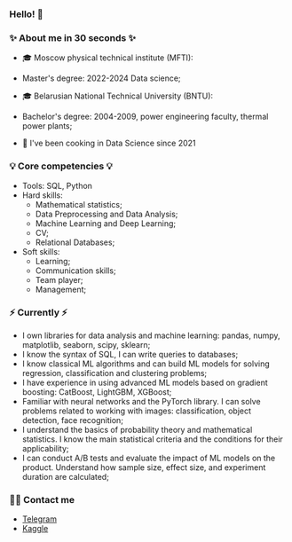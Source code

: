 ### Hello! 👋

### ✨ About me in 30 seconds ✨ 
* 🎓 Moscow physical technical institute (MFTI):
- Master's degree: 2022-2024 Data science;
* 🎓 Belarusian National Technical University (BNTU):
- Bachelor's degree: 2004-2009, power engineering faculty,  thermal power plants;
* 🤖 I've been cooking in Data Science since 2021

### 💡 Core competencies 💡
- Tools: SQL, Python
 - Hard skills:
    - Mathematical statistics;
    - Data Preprocessing and Data Analysis;
    - Machine Learning and Deep Learning;
    - CV;
    - Relational Databases;
 - Soft skills:
    - Learning;
    - Communication skills;
    - Team player;
    - Management;

### ⚡️ Currently ⚡️
- I own libraries for data analysis and machine learning: pandas, numpy, matplotlib, seaborn, scipy, sklearn;
- I know the syntax of SQL, I can write queries to databases;
- I know classical ML algorithms and can build ML models for solving regression, classification and clustering problems;
- I have experience in using advanced ML models based on gradient boosting: CatBoost, LightGBM, XGBoost;
- Familiar with neural networks and the PyTorch library. I can solve problems related to working with images: classification, object detection, face recognition;
- I understand the basics of probability theory and mathematical statistics. I know the main statistical criteria and the conditions for their applicability;
- I can conduct A/B tests and evaluate the impact of ML models on the product. Understand how sample size, effect size, and experiment duration are calculated;

### 🙌🏻 Contact me
- [Telegram](https://t.me/borodatyu)
- [Kaggle](https://www.kaggle.com/aabarodkin)
